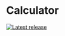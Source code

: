 # Calculator

[![Latest release](https://img.shields.io/github/v/release/bmax121/APatch?label=Release&logo=github)](https://github.com/sahil-ingle/calculator/releases)


